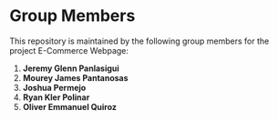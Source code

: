 # Group Members

This repository is maintained by the following group members for the project E-Commerce Webpage:

1. **Jeremy Glenn Panlasigui**
2. **Mourey James Pantanosas**
3. **Joshua Permejo**
4. **Ryan Kler Polinar**
5. **Oliver Emmanuel Quiroz**
